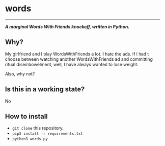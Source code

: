 # words

---

___A marginal Words With Friends knockoff, written in Python.___


## Why?

My girlfriend and I play WordsWithFriends a lot. I hate the ads. If I had t choose between watching 
another WordsWithFriends ad and committing ritual disembowelment, well, I have always wanted to lose weight.

Also, why not?

## Is this in a working state?

No

## How to install

- `git clone` this repository.
- `pip3 install -r requirements.txt`
- `python3 words.py`